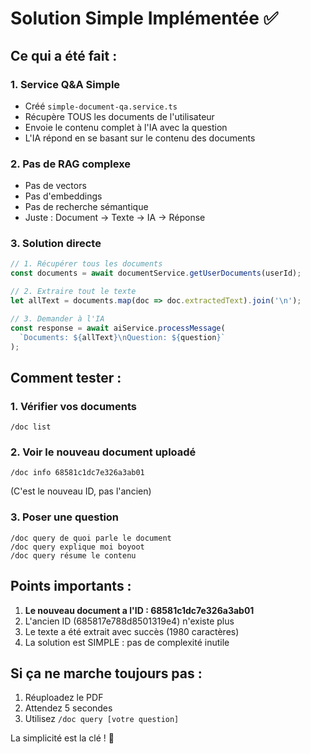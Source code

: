 # Solution Simple Implémentée ✅

## Ce qui a été fait :

### 1. Service Q&A Simple
- Créé `simple-document-qa.service.ts`
- Récupère TOUS les documents de l'utilisateur
- Envoie le contenu complet à l'IA avec la question
- L'IA répond en se basant sur le contenu des documents

### 2. Pas de RAG complexe
- Pas de vectors
- Pas d'embeddings  
- Pas de recherche sémantique
- Juste : Document → Texte → IA → Réponse

### 3. Solution directe
```typescript
// 1. Récupérer tous les documents
const documents = await documentService.getUserDocuments(userId);

// 2. Extraire tout le texte
let allText = documents.map(doc => doc.extractedText).join('\n');

// 3. Demander à l'IA
const response = await aiService.processMessage(
  `Documents: ${allText}\nQuestion: ${question}`
);
```

## Comment tester :

### 1. Vérifier vos documents
```
/doc list
```

### 2. Voir le nouveau document uploadé
```
/doc info 68581c1dc7e326a3ab01
```
(C'est le nouveau ID, pas l'ancien)

### 3. Poser une question
```
/doc query de quoi parle le document
/doc query explique moi boyoot
/doc query résume le contenu
```

## Points importants :

1. **Le nouveau document a l'ID : 68581c1dc7e326a3ab01**
2. L'ancien ID (685817e788d8501319e4) n'existe plus
3. Le texte a été extrait avec succès (1980 caractères)
4. La solution est SIMPLE : pas de complexité inutile

## Si ça ne marche toujours pas :

1. Réuploadez le PDF
2. Attendez 5 secondes  
3. Utilisez `/doc query [votre question]`

La simplicité est la clé ! 🚀